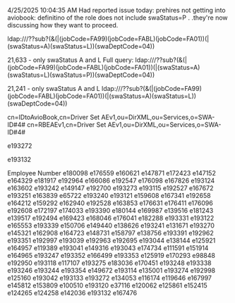 4/25/2025 10:04:35 AM
Had reported issue today: prehires not getting into aviobook: definitino of the role does not include swaStatus=P . .they're now discussing how they want to proceed.



ldap:///??sub?(&(|(jobCode=FA99)(jobCode=FABL)(jobCode=FA01))(|(swaStatus=A)(swaStatus=L))(swaDeptCode=04))


21,633 - only swaStatus A and L
  Full query:
  ldap:///??sub?(&(|(jobCode=FA99)(jobCode=FABL)(jobCode=FA01))(|(swaStatus=A)(swaStatus=L)(swaStatus=P))(swaDeptCode=04))

21,241 - only swaStatus A and L
  ldap:///??sub?(&(|(jobCode=FA99)(jobCode=FABL)(jobCode=FA01))(|(swaStatus=A)(swaStatus=L))(swaDeptCode=04))


cn=IDtoAvioBook,cn=Driver Set AEv1,ou=DirXML,ou=Services,o=SWA-ID#4#
cn=RBEAEv1,cn=Driver Set AEv1,ou=DirXML,ou=Services,o=SWA-ID#4#

e193272

e193132



Employee Number
e180098
e176559
e160621
e147871
e172423
e147152
e164329
e181917
e192964
e166086
e192547
e176098
e167826
e193124
e163602
e193242
e149147
e192700
e193273
e193115
e192527
e167672
e193251
e163839
e65722
e193240
e193121
e159608
e167341
e192658
e164212
e159292
e162940
e192528
e163853
e176631
e176411
e176096
e192608
e172197
e174033
e193390
e180144
e169987
e139516
e181243
e139517
e192494
e169423
e168046
e176041
e182288
e193331
e193122
e165553
e193339
e150706
e149440
e138626
e193241
e131671
e193270
e145321
e162908
e164723
e148731
e158797
e138756
e193391
e192962
e193351
e192997
e193039
e192963
e192695
e193044
e138144
e125921
e164957
e119389
e193041
e149316
e193043
e174734
e111591
e151914
e164965
e193247
e193352
e166499
e193353
e125919
e170293
e98848
e192950
e193118
e117107
e193275
e183036
e170451
e193248
e193338
e193246
e193244
e193354
e149672
e193114
e135001
e193274
e192998
e125160
e193042
e193133
e193272
e134053
e116174
e119646
e167997
e145812
e153809
e100510
e193120
e37116
e120062
e125861
e152415
e124265
e124258
e142036
e193132
e167476










